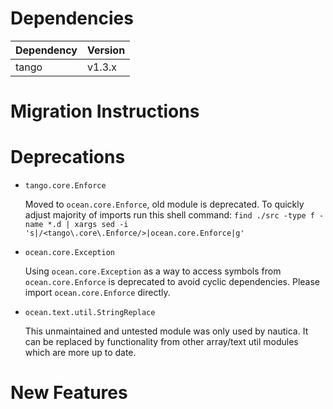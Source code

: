 Dependencies
============

Dependency | Version
-----------|---------
tango      | v1.3.x

Migration Instructions
======================

Deprecations
============

* `tango.core.Enforce`
 
  Moved to `ocean.core.Enforce`, old module is deprecated. To quickly adjust
  majority of imports run this shell command:
  `find ./src -type f -name *.d | xargs sed -i 's|/<tango\.core\.Enforce/>|ocean.core.Enforce|g'`

* `ocean.core.Exception`

  Using `ocean.core.Exception` as a way to access symbols from
  `ocean.core.Enforce` is deprecated to avoid cyclic dependencies. Please
  import `ocean.core.Enforce` directly.

* `ocean.text.util.StringReplace`

  This unmaintained and untested module was only used by nautica. It can
  be replaced by functionality from other array/text util modules which
  are more up to date.

New Features
============
